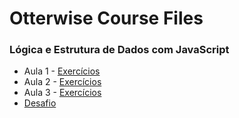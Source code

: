 # Otterwise Course Files

### Lógica e Estrutura de Dados com JavaScript

- Aula 1 - [Exercícios](https://github.com/PauloHFS/otterwise-course-files/blob/main/L%C3%B3gica%20e%20Estrutura%20de%20Dados%20com%20JavaScript/ex_aula_01.js)
- Aula 2 - [Exercícios](https://github.com/PauloHFS/otterwise-course-files/blob/main/L%C3%B3gica%20e%20Estrutura%20de%20Dados%20com%20JavaScript/ex_aula_02.js)
- Aula 3 - [Exercícios](https://github.com/PauloHFS/otterwise-course-files/blob/main/L%C3%B3gica%20e%20Estrutura%20de%20Dados%20com%20JavaScript/ex_aula_03.js)
- [Desafio](https://github.com/PauloHFS/otterwise-course-files/blob/main/L%C3%B3gica%20e%20Estrutura%20de%20Dados%20com%20JavaScript/desafio.js)
